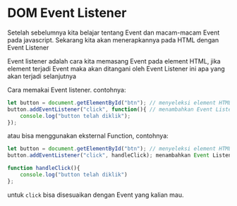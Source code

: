 # DOM Event Listener

Setelah sebelumnya kita belajar tentang Event dan macam-macam Event pada javascript. Sekarang kita akan menerapkannya pada HTML dengan Event Listener

Event listener adalah cara kita memasang Event pada element HTML, jika element terjadi Event maka akan ditangani oleh Event Listener ini apa yang akan terjadi selanjutnya

Cara memakai Event listener. contohnya:

```js
let button = document.getElementById("btn"); // menyeleksi element HTML 
button.addEventListener("click", function(){ // menambahkan Event Listener Click pada element button
    console.log("button telah diklik");
});
```
atau bisa menggunakan eksternal Function, contohnya:

```js
let button = document.getElementById("btn"); // menyeleksi element HTML 
button.addEventListener("click", handleClick); menambahkan Event Listener Click pada element button

function handleClick(){
    console.log("button telah diklik")
};

```
untuk `click` bisa disesuaikan dengan Event yang kalian mau.

